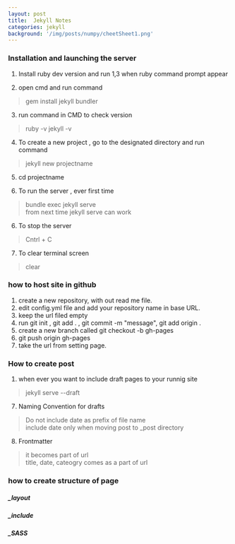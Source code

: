 ```yaml
---
layout: post
title:  Jekyll Notes
categories: jekyll
background: '/img/posts/numpy/cheetSheet1.png'
---
```


### Installation and launching the server
1. Install ruby   dev version and run 1,3 when ruby command prompt appear

2. open cmd and run command
> gem install jekyll bundler

3. run command in CMD to check version
> ruby -v
> jekyll -v

4. To create a new project  , go to the designated directory and run command
> jekyll new projectname

5. cd projectname

5. To run the server , ever first time
> bundle exec jekyll serve  
> from next time jekyll serve can work

6. To stop the server
> Cntrl + C

7. To clear terminal screen
> clear 


### how to host site in github
1. create a new repository, with out read me file. 
2. edit config.yml file and add your repository name in base URL.
3. keep the url filed empty
4. run git init , git add . , git commit -m "message", git add origin .
5. create a new branch called git checkout -b gh-pages
6. git push origin gh-pages
7. take the url from setting page.


### How to create post
1. when ever you want to include draft pages to your runnig site 
> jekyll serve --draft

7. Naming Convention for drafts
> Do not include date as prefix of file name  
> include date only when moving post to _post directory

8. Frontmatter
> it becomes part of url  
> title, date, cateogry comes as a part of url

### how to create structure of page
##### _layout 

##### _include

##### _SASS